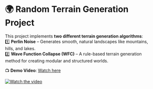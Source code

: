 # 🌍 Random Terrain Generation Project

This project implements **two different terrain generation algorithms**:  
1️⃣ **Perlin Noise** – Generates smooth, natural landscapes like mountains, hills, and lakes.  
2️⃣ **Wave Function Collapse (WFC)** – A rule-based terrain generation method for creating modular and structured worlds.  

📺 **Demo Video**: [Watch here](https://www.youtube.com/watch?v=A5eJCKZ9dIU)  

[![Watch the video](https://img.youtube.com/vi/A5eJCKZ9dIU/0.jpg)](https://www.youtube.com/watch?v=A5eJCKZ9dIU)
